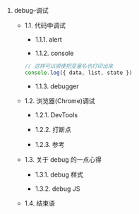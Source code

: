 1. debug–调试

   - 1.1. 代码中调试

     - 1.1.1. alert

     - 1.1.2. console

     ```js
     // 这样可以顺便把变量名也打印出来
     console.log({ data, list, state })
     ```

     - 1.1.3. debugger

   - 1.2. 浏览器(Chrome)调试

     - 1.2.1. DevTools

     - 1.2.2. 打断点

     - 1.2.3. 参考

   - 1.3. 关于 debug 的一点心得

     - 1.3.1. debug 样式

     - 1.3.2. debug JS

   - 1.4. 结束语
